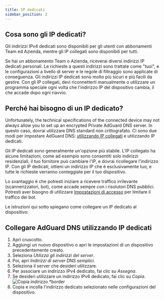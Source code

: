 ```yaml
---
title: IP dedicati
sidebar_position: 2
---
```


## Cosa sono gli IP dedicati?

Gli indirizzi IPv4 dedicati sono disponibili per gli utenti con abbonamenti Team ed Azienda, mentre gli IP collegati sono disponibili per tutti.

Se hai un abbonamento Team o Azienda, riceverai diversi indirizzi IP dedicati personali. Le richieste a questi indirizzi sono trattate come "tuoi", e le configurazioni a livello di server e le regole di filtraggio sono applicate di conseguenza. Gli indirizzi IP dedicati sono molto più sicuri e più facili da gestire. Con gli IP collegati, devi riconnetterti manualmente o utilizzare un programma speciale ogni volta che l'indirizzo IP del dispositivo cambia, il che accade dopo ogni riavvio.

## Perché hai bisogno di un IP dedicato?

Unfortunately, the technical specifications of the connected device may not always allow you to set up an encrypted Private AdGuard DNS server. In questo caso, dovrai utilizzare DNS standard non crittografato. Ci sono due modi per impostare AdGuard DNS: [utilizzando IP collegati](/private-dns/connect-devices/other-options/linked-ip.md) e utilizzando IP dedicati.

Gli IP dedicati sono generalmente un'opzione più stabile. L'IP collegato ha alcune limitazioni, come ad esempio sono consentiti solo indirizzi residenziali, il tuo fornitore può cambiare l'IP, e dovrai ricollegare l'indirizzo IP. Con gli IP dedicati, ottieni un indirizzo IP che è esclusivamente tuo, e tutte le richieste verranno conteggiate per il tuo dispositivo.

Lo svantaggio è che potresti iniziare a ricevere traffico irrilevante (scannerizzatori, bot), come accade sempre con i risolutori DNS pubblici. Potresti aver bisogno di utilizzare [Impostazioni di accesso](/private-dns/server-and-settings/access.md) per limitare il traffico dei bot.

Le istruzioni qui sotto spiegano come collegare un IP dedicato al dispositivo:

## Collegare AdGuard DNS utilizzando IP dedicati

1. Apri cruscotto.
2. Aggiungi un nuovo dispositivo o apri le impostazioni di un dispositivo precedentemente creato.
3. Seleziona _Utilizza gli indirizzi del server_.
4. Poi, apri _Indirizzi di server DNS semplici_.
5. Seleziona il server che desideri utilizzare.
6. Per associare un indirizzo IPv4 dedicato, fai clic su _Assegna_.
7. Se desideri utilizzare un indirizzo IPv6 dedicato, fai clic su _Copia_.
    ![Copia indirizzo \*border](https://cdn.adtidy.org/content/kb/dns/private/new_dns/connect/dedicated_step7.png)
8. Copia e incolla l'indirizzo dedicato selezionato nelle configurazioni del dispositivo.
